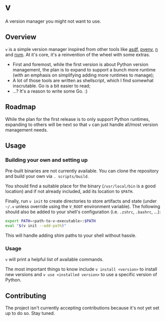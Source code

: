 # v
A version manager you might not want to use.

## Overview

`v` is a simple version manager inspired from other tools like [asdf](https://github.com/asdf-vm/asdf), [pyenv](https://github.com/pyenv/pyenv), [n](https://github.com/tj/n) and [nvm](https://github.com/nvm-sh/nvm). At it's core, it's a reinvention of the wheel with some extras.

- First and foremost, while the first version is about Python version management, the plan is to expand to support a bunch more runtime (with an emphasis on simplifying adding more runtimes to manage);
- A lot of those tools are written as shellscript, which I find somewhat inscrutable. Go is a bit easier to read;
- ...? It's a reason to write some Go. :)

## Roadmap

While the plan for the first release is to only support Python runtimes, expanding to others will be next so that `v` can just handle all/most version management needs.

## Usage

### Building your own and setting up

Pre-built binaries are not currently available. You can clone the repository and build your own via `. scripts/build`.

You should find a suitable place for the binary (`/usr/local/bin` is a good location) and if not already included, add its location to `$PATH`.

Finally, run `v init` to create directories to store artifacts and state (under `~/.v` unless override using the
`V_ROOT` environment variable). The following should also be added to your shell's configuration (i.e. `.zshrc`,
`.bashrc`, ...):

```sh
export PATH=<path-to-v-executable>:$PATH
eval "$(v init --add-path)"
```

This will handle adding shim paths to your shell without hassle.

### Usage

`v` will print a helpful list of available commands.

The most important things to know include `v install <version>` to install new versions and `v use <installed version>` to use a specific version of Python.

## Contributing

The project isn't currently accepting contributions because it's not yet set up to do so. Stay tuned.
